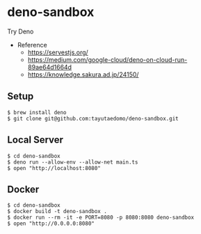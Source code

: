 # deno-sandbox
Try Deno

- Reference
  - https://servestjs.org/
  - https://medium.com/google-cloud/deno-on-cloud-run-89ae64d1664d
  - https://knowledge.sakura.ad.jp/24150/


## Setup
```
$ brew install deno
$ git clone git@github.com:tayutaedomo/deno-sandbox.git
```


## Local Server
```
$ cd deno-sandbox
$ deno run --allow-env --allow-net main.ts
$ open "http://localhost:8080"
```


## Docker
```
$ cd deno-sandbox
$ docker build -t deno-sandbox .
$ docker run --rm -it -e PORT=8080 -p 8080:8080 deno-sandbox
$ open "http://0.0.0.0:8080"
```

